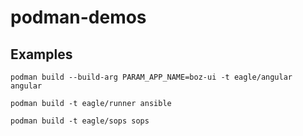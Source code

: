 # podman-demos

## Examples

```
podman build --build-arg PARAM_APP_NAME=boz-ui -t eagle/angular angular
```

```
podman build -t eagle/runner ansible
```

```
podman build -t eagle/sops sops
```